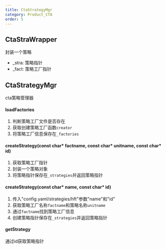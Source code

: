 ```yaml
---
title: CtaStrategyMgr
category: Product_CTA
order: 5
---
```


## CtaStraWrapper
封装一个策略
- _stra: 策略指针
- _fact: 策略工厂指针

## CtaStrategyMgr
cta策略管理器

#### loadFactories
1. 判断策略工厂文件是否存在
2. 获取创建策略工厂函数`creator`
3. 将策略工厂信息保存在`_factories`

#### createStrategy(const char* factname, const char* unitname, const char* id)
1. 获取策略工厂指针
2. 封装一个策略对象
3. 将策略指针保存在`_strategies`并返回策略指针

#### createStrategy(const char* name, const char* id)
1. 传入"config.yaml/strategies/hft"参数"name"和"id"
2. 获取策略工厂名称`factname`和策略名称`unitname`
3. 通过`factname`找到策略工厂信息
4. 创建策略指针保存在`_strategies`并返回策略指针

#### getStrategy
通过id获取策略指针